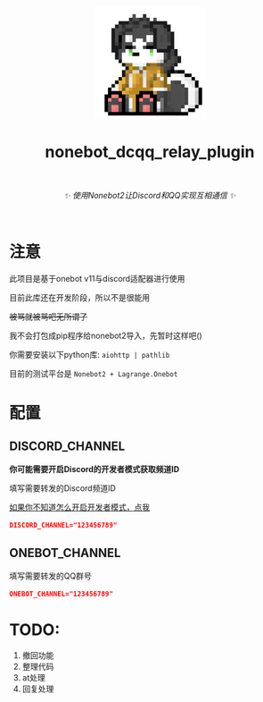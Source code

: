 <p align="center">
  <img src="https://raw.githubusercontent.com/PawTeamClub/.github/main/paw_temporary_icons.png" width="200" height="200">
</p>

<div align="center">
  
# nonebot_dcqq_relay_plugin

<br />

_✨ 使用Nonebot2让Discord和QQ实现互相通信 ✨_

<br />

</div>

# 注意

此项目是基于onebot v11与discord适配器进行使用

目前此库还在开发阶段，所以不是很能用

~~被骂就被骂吧无所谓了~~

我不会打包成pip程序给nonebot2导入，先暂时这样吧()

你需要安装以下python库: `aiohttp | pathlib`

目前的测试平台是 `Nonebot2 + Lagrange.Onebot`

# 配置

## DISCORD_CHANNEL

**你可能需要开启Discord的开发者模式获取频道ID**

填写需要转发的Discord频道ID

[如果你不知道怎么开启开发者模式，点我](https://beebom.com/how-enable-disable-developer-mode-discord/#:~:text=Turn%20on%20Discord%20Developer%20Mode%20%28Android%2C%20iOS%29%201,access%20the%20IDs%20of%20channels%20and%20messages.%20)

```json
DISCORD_CHANNEL="123456789"
```

## ONEBOT_CHANNEL

填写需要转发的QQ群号

```json
ONEBOT_CHANNEL="123456789"
```

# TODO:

1. 撤回功能
2. 整理代码
3. at处理
4. 回复处理
